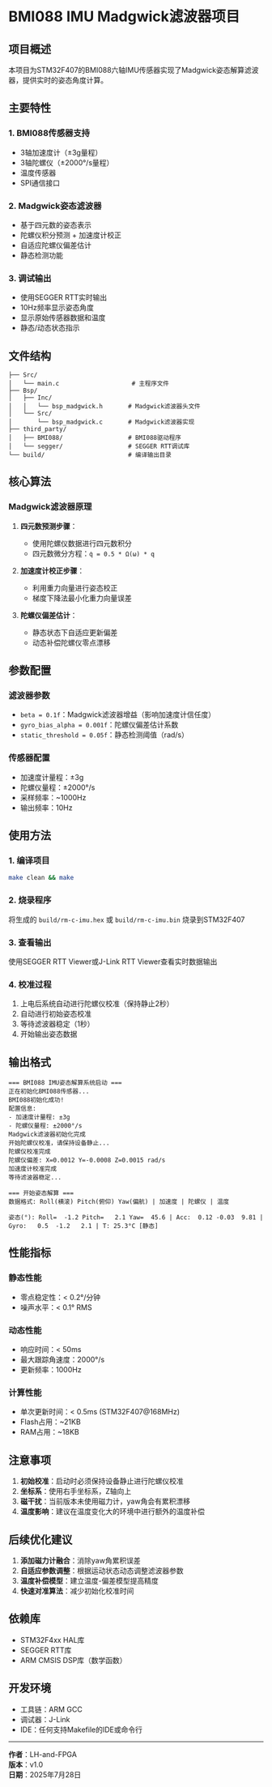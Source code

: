 # BMI088 IMU Madgwick滤波器项目

## 项目概述

本项目为STM32F407的BMI088六轴IMU传感器实现了Madgwick姿态解算滤波器，提供实时的姿态角度计算。

## 主要特性

### 1. BMI088传感器支持
- 3轴加速度计（±3g量程）
- 3轴陀螺仪（±2000°/s量程）
- 温度传感器
- SPI通信接口

### 2. Madgwick姿态滤波器
- 基于四元数的姿态表示
- 陀螺仪积分预测 + 加速度计校正
- 自适应陀螺仪偏差估计
- 静态检测功能

### 3. 调试输出
- 使用SEGGER RTT实时输出
- 10Hz频率显示姿态角度
- 显示原始传感器数据和温度
- 静态/动态状态指示

## 文件结构

```
├── Src/
│   └── main.c                    # 主程序文件
├── Bsp/
│   ├── Inc/
│   │   └── bsp_madgwick.h       # Madgwick滤波器头文件
│   └── Src/
│       └── bsp_madgwick.c       # Madgwick滤波器实现
├── third_party/
│   ├── BMI088/                  # BMI088驱动程序
│   └── segger/                  # SEGGER RTT调试库
└── build/                       # 编译输出目录
```

## 核心算法

### Madgwick滤波器原理

1. **四元数预测步骤**：
   - 使用陀螺仪数据进行四元数积分
   - 四元数微分方程：`q̇ = 0.5 * Ω(ω) * q`

2. **加速度计校正步骤**：
   - 利用重力向量进行姿态校正
   - 梯度下降法最小化重力向量误差

3. **陀螺仪偏差估计**：
   - 静态状态下自适应更新偏差
   - 动态补偿陀螺仪零点漂移

## 参数配置

### 滤波器参数
- `beta = 0.1f`：Madgwick滤波器增益（影响加速度计信任度）
- `gyro_bias_alpha = 0.001f`：陀螺仪偏差估计系数
- `static_threshold = 0.05f`：静态检测阈值（rad/s）

### 传感器配置
- 加速度计量程：±3g
- 陀螺仪量程：±2000°/s
- 采样频率：~1000Hz
- 输出频率：10Hz

## 使用方法

### 1. 编译项目
```bash
make clean && make
```

### 2. 烧录程序
将生成的 `build/rm-c-imu.hex` 或 `build/rm-c-imu.bin` 烧录到STM32F407

### 3. 查看输出
使用SEGGER RTT Viewer或J-Link RTT Viewer查看实时数据输出

### 4. 校准过程
1. 上电后系统自动进行陀螺仪校准（保持静止2秒）
2. 自动进行初始姿态校准
3. 等待滤波器稳定（1秒）
4. 开始输出姿态数据

## 输出格式

```
=== BMI088 IMU姿态解算系统启动 ===
正在初始化BMI088传感器...
BMI088初始化成功!
配置信息:
- 加速度计量程: ±3g
- 陀螺仪量程: ±2000°/s
Madgwick滤波器初始化完成
开始陀螺仪校准，请保持设备静止...
陀螺仪校准完成
陀螺仪偏差: X=0.0012 Y=-0.0008 Z=0.0015 rad/s
加速度计校准完成
等待滤波器稳定...

=== 开始姿态解算 ===
数据格式: Roll(横滚) Pitch(俯仰) Yaw(偏航) | 加速度 | 陀螺仪 | 温度

姿态(°): Roll=  -1.2 Pitch=   2.1 Yaw=  45.6 | Acc:  0.12 -0.03  9.81 | Gyro:   0.5  -1.2   2.1 | T: 25.3°C [静态]
```

## 性能指标

### 静态性能
- 零点稳定性：< 0.2°/分钟
- 噪声水平：< 0.1° RMS

### 动态性能
- 响应时间：< 50ms
- 最大跟踪角速度：2000°/s
- 更新频率：1000Hz

### 计算性能
- 单次更新时间：< 0.5ms (STM32F407@168MHz)
- Flash占用：~21KB
- RAM占用：~18KB

## 注意事项

1. **初始校准**：启动时必须保持设备静止进行陀螺仪校准
2. **坐标系**：使用右手坐标系，Z轴向上
3. **磁干扰**：当前版本未使用磁力计，yaw角会有累积漂移
4. **温度影响**：建议在温度变化大的环境中进行额外的温度补偿

## 后续优化建议

1. **添加磁力计融合**：消除yaw角累积误差
2. **自适应参数调整**：根据运动状态动态调整滤波器参数
3. **温度补偿模型**：建立温度-偏差模型提高精度
4. **快速对准算法**：减少初始化校准时间

## 依赖库

- STM32F4xx HAL库
- SEGGER RTT库
- ARM CMSIS DSP库（数学函数）

## 开发环境

- 工具链：ARM GCC
- 调试器：J-Link
- IDE：任何支持Makefile的IDE或命令行

---

**作者**：LH-and-FPGA  
**版本**：v1.0  
**日期**：2025年7月28日
